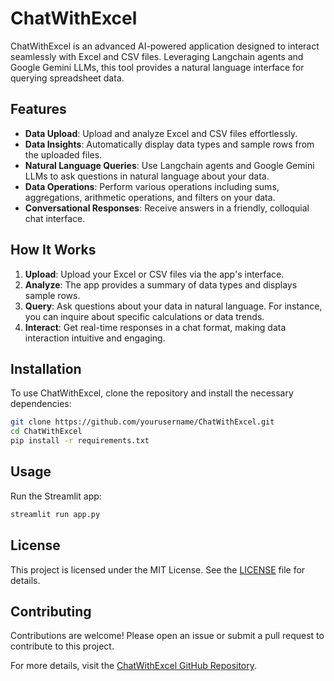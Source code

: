 
# ChatWithExcel

ChatWithExcel is an advanced AI-powered application designed to interact seamlessly with Excel and CSV files. Leveraging Langchain agents and Google Gemini LLMs, this tool provides a natural language interface for querying spreadsheet data.

## Features

- **Data Upload**: Upload and analyze Excel and CSV files effortlessly.
- **Data Insights**: Automatically display data types and sample rows from the uploaded files.
- **Natural Language Queries**: Use Langchain agents and Google Gemini LLMs to ask questions in natural language about your data.
- **Data Operations**: Perform various operations including sums, aggregations, arithmetic operations, and filters on your data.
- **Conversational Responses**: Receive answers in a friendly, colloquial chat interface.

## How It Works

1. **Upload**: Upload your Excel or CSV files via the app's interface.
2. **Analyze**: The app provides a summary of data types and displays sample rows.
3. **Query**: Ask questions about your data in natural language. For instance, you can inquire about specific calculations or data trends.
4. **Interact**: Get real-time responses in a chat format, making data interaction intuitive and engaging.

## Installation

To use ChatWithExcel, clone the repository and install the necessary dependencies:

```bash
git clone https://github.com/yourusername/ChatWithExcel.git
cd ChatWithExcel
pip install -r requirements.txt
```

## Usage

Run the Streamlit app:

```bash
streamlit run app.py
```

## License

This project is licensed under the MIT License. See the [LICENSE](LICENSE) file for details.

## Contributing

Contributions are welcome! Please open an issue or submit a pull request to contribute to this project.



For more details, visit the [ChatWithExcel GitHub Repository](https://github.com/vacarezzad/ChatWithExcel).
```
